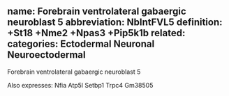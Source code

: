 name: Forebrain ventrolateral gabaergic neuroblast 5
abbreviation: NbIntFVL5
definition: +St18 +Nme2 +Npas3 +Pip5k1b
related: 
categories: Ectodermal Neuronal Neuroectodermal
---

Forebrain ventrolateral gabaergic neuroblast 5

Also expresses:
Nfia
Atp5l
Setbp1
Trpc4
Gm38505